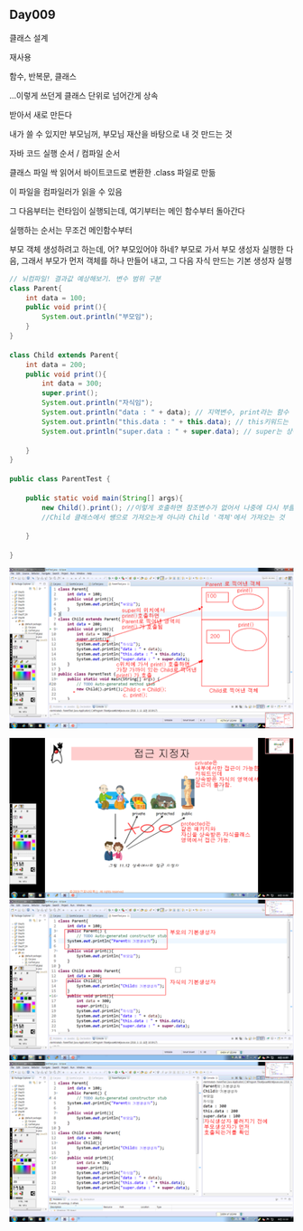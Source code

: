 ## Day009



클래스 설계



재사용

함수, 반복문, 클래스

...이렇게 쓰던게 클래스 단위로 넘어간게 상속

받아서 새로 만든다 

내가 쓸 수 있지만 부모님꺼, 부모님 재산을 바탕으로 내 것 만드는 것



자바 코드 실행 순서 / 컴파일 순서

클래스 파일 싹 읽어서 바이트코드로 변환한 .class 파일로 만듦

이 파일을 컴파일러가 읽을 수 있음

그 다음부터는 런타임이 실행되는데, 여기부터는 메인 함수부터 돌아간다

실행하는 순서는 무조건 메인함수부터

부모 객체 생성하려고 하는데, 어? 부모있어야 하네? 부모로 가서 부모 생성자 실행한 다음, 그래서 부모가 먼저 객체를 하나 만들어 내고, 그 다음 자식 만드는 기본 생성자 실행 

```java
// 뇌컴파일! 결과값 예상해보기. 변수 범위 구분 
class Parent{
	int data = 100;
	public void print(){
		System.out.println("부모임");
	}
}

class Child extends Parent{
	int data = 200;
	public void print(){
		int data = 300;
		super.print();
		System.out.println("자식임");
		System.out.println("data : " + data); // 지역변수, print라는 함수 안에서 생성된 놈, 따로 지정하지 않으면 가장 가까운 범위 내에 있는애를 선택함
		System.out.println("this.data : " + this.data); // this키워드는 멤버변수(인스턴스 변수). 내가 속해있는 클래스에 있는 변수를 말함. 
		System.out.println("super.data : " + super.data); // super는 상속을 준 부모의 변수.  
		
	}
}

public class ParentTest {
	
	public static void main(String[] args){
		new Child().print(); //이렇게 호출하면 참조변수가 없어서 나중에 다시 부를 수 없음. 한 번 쓰고 마는 코드
		//Child 클래스에서 쌩으로 가져오는게 아니라 Child '객체'에서 가져오는 것
		
	}

}
```

 ![](/assets/00901import.png)

![](/assets/00902import.png)![](/assets/00903import.png)![](/assets/00904import.png)




